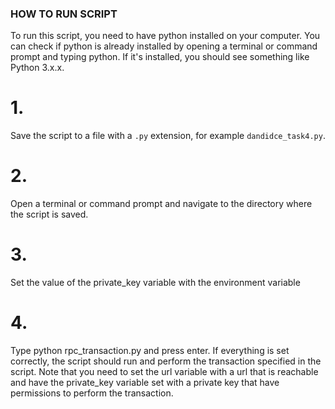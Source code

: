 ### HOW TO RUN SCRIPT

To run this script, you need to have python installed on your computer. You can check if 
python is already installed by opening a terminal or command prompt and typing python. If it's installed, you should see something like Python 3.x.x.

# 1. 
Save the script to a file with a ```.py``` extension, for example ```dandidce_task4.py```.

# 2.
Open a terminal or command prompt and navigate to the directory where the script is saved.

# 3.
Set the value of the private_key variable with the environment variable

# 4.
Type python rpc_transaction.py and press enter.
If everything is set correctly, the script should run and perform the transaction specified in the script.
Note that you need to set the url variable with a url that is reachable and have the private_key variable set with a private key that have permissions to perform the transaction.
